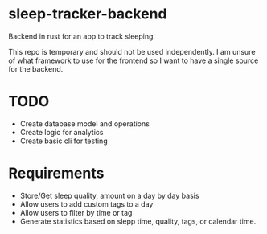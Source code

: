 # sleep-tracker-backend

Backend in rust for an app to track sleeping.

This repo is temporary and should not be used independently. I am unsure of what framework to use for the frontend so I want to have a single source for the backend.

# TODO
  * Create database model and operations
  * Create logic for analytics
  * Create basic cli for testing
  
# Requirements
  * Store/Get sleep quality, amount on a day by day basis
  * Allow users to add custom tags to a day
  * Allow users to filter by time or tag
  * Generate statistics based on slepp time, quality, tags, or calendar time.
